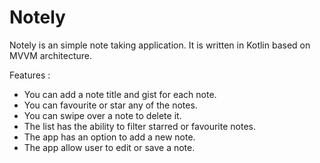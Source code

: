 # Notely

Notely is an simple note taking application. It is written in Kotlin based on MVVM architecture.

Features :

- You can add a note title and gist for each note.
- You can favourite or star any of the notes.
- You can swipe over a note to delete it.
- The list has the ability to filter starred or favourite notes.
- The app has an option to add a new note.
- The app allow user to edit or save a note.
